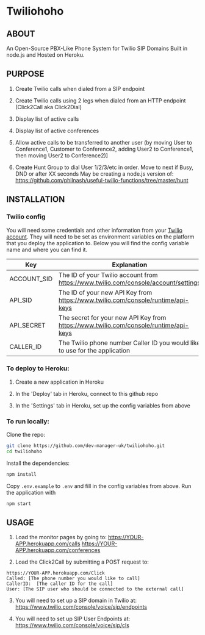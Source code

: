 # Twiliohoho #

## ABOUT ##

An Open-Source PBX-Like Phone System for Twilio SIP Domains Built in node.js and Hosted on Heroku.

## PURPOSE ##

1. Create Twilio calls when dialed from a SIP endpoint

2. Create Twilio calls using 2 legs when dialed from an HTTP endpoint (Click2Call aka Click2Dial)

3. Display list of active calls

4. Display list of active conferences

5. Allow active calls to be transferred to another user
(by moving User to Conference1, Customer to Conference2, adding User2 to Conference1, then moving User2 to Conference2)]

6. Create Hunt Group to dial User 1/2/3/etc in order.  Move to next if Busy, DND or after XX seconds
May be creating a node.js version of:
https://github.com/philnash/useful-twilio-functions/tree/master/hunt

## INSTALLATION ##

### Twilio config ###

You will need some credentials and other information from your [Twilio account](https://www.twilio.com/console). They will need to be set as environment variables on the platform that you deploy the application to. Below you will find the config variable name and where you can find it.

| Key         | Explanation |
|-------------|-------------|
| ACCOUNT_SID | The ID of your Twilio account from https://www.twilio.com/console/account/settings |
| API_SID     | The ID of your new API Key from https://www.twilio.com/console/runtime/api-keys |
| API_SECRET  | The secret for your new API Key from https://www.twilio.com/console/runtime/api-keys |
| CALLER_ID   | The Twilio phone number Caller ID you would like to use for the application |

### To deploy to Heroku: ###

1. Create a new application in Heroku

2. In the 'Deploy' tab in Heroku, connect to this github repo

3. In the 'Settings' tab in Heroku, set up the config variables from above

### To run locally: ###

Clone the repo:

```bash
git clone https://github.com/dev-manager-uk/twiliohoho.git
cd twiliohoho
```

Install the dependencies:

```bash
npm install
```

Copy `.env.example` to `.env` and fill in the config variables from above. Run the application with

```bash
npm start
```

## USAGE ##

1. Load the monitor pages by going to:
https://YOUR-APP.herokuapp.com/calls
https://YOUR-APP.herokuapp.com/conferences

2. Load the Click2Call by submitting a POST request to:

```
https://YOUR-APP.herokuapp.com/Click
Called: [The phone number you would like to call]
CallerID:  [The caller ID for the call]
User: [The SIP user who should be connected to the external call]
```

3. You will need to set up a SIP domain in Twilio at:
https://www.twilio.com/console/voice/sip/endpoints

4. You will need to set up SIP User Endpoints at:
https://www.twilio.com/console/voice/sip/cls


